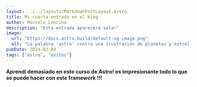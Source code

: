 ```yaml
---
layout: ../../layouts/MarkdownPostLayout.astro
title: Mi cuarta entrada en el blog
author: Marcelo Lencina
description: "Esta entrada aparecerá sola!"
image:
  url: "https://docs.astro.build/default-og-image.png"
  alt: "La palabra 'astro' contra una ilustración de planetas y estrellas."
pubDate: 2024-02-04
tags: ["astro", "éxitos"]
---
```


__Aprendí demasiado en este curso de Astro! es impresionante todo lo que se puede hacer con este framework !!!__